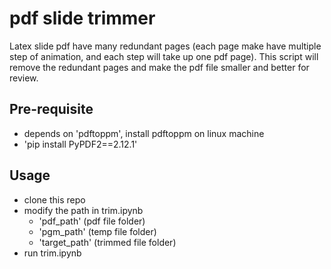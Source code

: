 # pdf slide trimmer

Latex slide pdf have many redundant pages (each page make have multiple step of animation, and each step will take up one pdf page). This script will remove the redundant pages and make the pdf file smaller and better for review.

## Pre-requisite

- depends on 'pdftoppm', install pdftoppm on linux machine
- 'pip install PyPDF2==2.12.1'

## Usage

- clone this repo
- modify the path in trim.ipynb
    - 'pdf_path' (pdf file folder)
    - 'pgm_path' (temp file folder)
    - 'target_path' (trimmed file folder)
- run trim.ipynb
